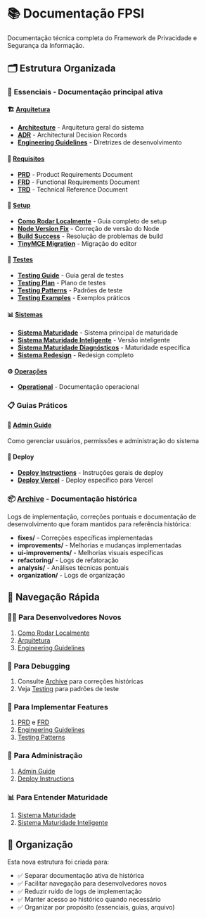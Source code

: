 # 📚 Documentação FPSI

Documentação técnica completa do Framework de Privacidade e Segurança da Informação.

## 🗂️ Estrutura Organizada

### 📖 **Essenciais** - Documentação principal ativa

#### 🏗️ **[Arquitetura](essentials/architecture/)**
- **[Architecture](essentials/architecture/ARCHITECTURE.md)** - Arquitetura geral do sistema
- **[ADR](essentials/architecture/ADR.md)** - Architectural Decision Records
- **[Engineering Guidelines](essentials/architecture/ENGINEERING_GUIDELINES.md)** - Diretrizes de desenvolvimento

#### 📝 **[Requisitos](essentials/requirements/)**
- **[PRD](essentials/requirements/PRD.md)** - Product Requirements Document
- **[FRD](essentials/requirements/FRD.md)** - Functional Requirements Document  
- **[TRD](essentials/requirements/TRD.md)** - Technical Reference Document

#### 🔧 **[Setup](essentials/setup/)**
- **[Como Rodar Localmente](essentials/setup/COMO_RODAR_LOCALMENTE.md)** - Guia completo de setup
- **[Node Version Fix](essentials/setup/NODE_VERSION_FIX.md)** - Correção de versão do Node
- **[Build Success](essentials/setup/BUILD_CORRIGIDO_SUCESSO.md)** - Resolução de problemas de build
- **[TinyMCE Migration](essentials/setup/TINYMCE_MIGRATION.md)** - Migração do editor

#### 🧪 **[Testes](essentials/testing/)**
- **[Testing Guide](essentials/testing/TESTING.md)** - Guia geral de testes
- **[Testing Plan](essentials/testing/TESTING_PLAN.md)** - Plano de testes
- **[Testing Patterns](essentials/testing/TESTING_PATTERNS.md)** - Padrões de teste
- **[Testing Examples](essentials/testing/TESTING_EXAMPLES.md)** - Exemplos práticos

#### 📊 **[Sistemas](essentials/systems/)**
- **[Sistema Maturidade](essentials/systems/SISTEMA_MATURIDADE.md)** - Sistema principal de maturidade
- **[Sistema Maturidade Inteligente](essentials/systems/SISTEMA_MATURIDADE_INTELIGENTE.md)** - Versão inteligente
- **[Sistema Maturidade Diagnósticos](essentials/systems/SISTEMA_MATURIDADE_DIAGNOSTICOS.md)** - Maturidade específica
- **[Sistema Redesign](essentials/systems/SISTEMA_REDESIGN.md)** - Redesign completo

#### ⚙️ **[Operações](essentials/operations/)**
- **[Operational](essentials/operations/OPERATIONAL.md)** - Documentação operacional

### 📋 **Guias Práticos**

#### 👑 **[Admin Guide](guides/ADMIN_GUIDE.md)**
Como gerenciar usuários, permissões e administração do sistema

#### 🚀 **Deploy**
- **[Deploy Instructions](guides/DEPLOY_INSTRUCTIONS.md)** - Instruções gerais de deploy
- **[Deploy Vercel](guides/DEPLOY_VERCEL_AGORA.md)** - Deploy específico para Vercel

### 📦 **[Archive](archive/)** - Documentação histórica

Logs de implementação, correções pontuais e documentação de desenvolvimento que foram mantidos para referência histórica:

- **fixes/** - Correções específicas implementadas
- **improvements/** - Melhorias e mudanças implementadas  
- **ui-improvements/** - Melhorias visuais específicas
- **refactoring/** - Logs de refatoração
- **analysis/** - Análises técnicas pontuais
- **organization/** - Logs de organização

## 🚀 **Navegação Rápida**

### 👨‍💻 **Para Desenvolvedores Novos**
1. [Como Rodar Localmente](essentials/setup/COMO_RODAR_LOCALMENTE.md)
2. [Arquitetura](essentials/architecture/ARCHITECTURE.md)
3. [Engineering Guidelines](essentials/architecture/ENGINEERING_GUIDELINES.md)

### 🐛 **Para Debugging**
1. Consulte [Archive](archive/) para correções históricas
2. Veja [Testing](essentials/testing/) para padrões de teste

### 🚀 **Para Implementar Features**
1. [PRD](essentials/requirements/PRD.md) e [FRD](essentials/requirements/FRD.md)
2. [Engineering Guidelines](essentials/architecture/ENGINEERING_GUIDELINES.md)
3. [Testing Patterns](essentials/testing/TESTING_PATTERNS.md)

### 👑 **Para Administração**
1. [Admin Guide](guides/ADMIN_GUIDE.md)
2. [Deploy Instructions](guides/DEPLOY_INSTRUCTIONS.md)

### 📊 **Para Entender Maturidade**
1. [Sistema Maturidade](essentials/systems/SISTEMA_MATURIDADE.md)
2. [Sistema Maturidade Inteligente](essentials/systems/SISTEMA_MATURIDADE_INTELIGENTE.md)

## 📅 **Organização**

Esta nova estrutura foi criada para:
- ✅ Separar documentação ativa de histórica
- ✅ Facilitar navegação para desenvolvedores novos
- ✅ Reduzir ruído de logs de implementação
- ✅ Manter acesso ao histórico quando necessário
- ✅ Organizar por propósito (essenciais, guias, arquivo)